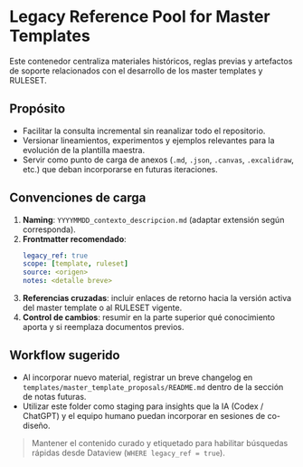 # Legacy Reference Pool for Master Templates

Este contenedor centraliza materiales históricos, reglas previas y artefactos de soporte relacionados con el desarrollo de los master templates y RULESET.

## Propósito
- Facilitar la consulta incremental sin reanalizar todo el repositorio.
- Versionar lineamientos, experimentos y ejemplos relevantes para la evolución de la plantilla maestra.
- Servir como punto de carga de anexos (`.md`, `.json`, `.canvas`, `.excalidraw`, etc.) que deban incorporarse en futuras iteraciones.

## Convenciones de carga
1. **Naming**: `YYYYMMDD_contexto_descripcion.md` (adaptar extensión según corresponda).
2. **Frontmatter recomendado**:
   ```yaml
   legacy_ref: true
   scope: [template, ruleset]
   source: <origen>
   notes: <detalle breve>
   ```
3. **Referencias cruzadas**: incluir enlaces de retorno hacia la versión activa del master template o al RULESET vigente.
4. **Control de cambios**: resumir en la parte superior qué conocimiento aporta y si reemplaza documentos previos.

## Workflow sugerido
- Al incorporar nuevo material, registrar un breve changelog en `templates/master_template_proposals/README.md` dentro de la sección de notas futuras.
- Utilizar este folder como staging para insights que la IA (Codex / ChatGPT) y el equipo humano puedan incorporar en sesiones de co-diseño.

> Mantener el contenido curado y etiquetado para habilitar búsquedas rápidas desde Dataview (`WHERE legacy_ref = true`).